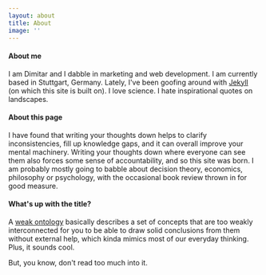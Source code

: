 ```yaml
---
layout: about
title: About
image: ''
---
```

#### About me

 I am Dimitar and I dabble in marketing and web development. I am currently based in Stuttgart, Germany. Lately, I've been goofing around with [Jekyll](https://jekyllrb.com/) (on which this site is built on). I love science. I hate inspirational quotes on landscapes.

#### About this page 

 I have found that writing your thoughts down helps to clarify inconsistencies, fill up knowledge gaps, and it can overall improve your mental machinery. Writing your thoughts down where everyone can see them also forces some sense of accountability, and so this site was born. I am probably mostly going to babble about decision theory, economics, philosophy or psychology, with the occasional book review thrown in for good measure.

#### What's up with the title?
A [weak ontology](https://en.wikipedia.org/wiki/Weak_ontology) basically describes a set of concepts that are too weakly interconnected for you to be able to draw solid conclusions from them without external help, which kinda mimics most of our everyday thinking. Plus, it sounds cool.  

But, you know, don't read too much into it.   